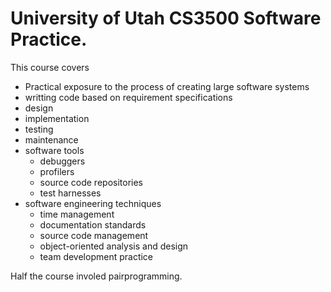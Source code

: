 # University of Utah CS3500 Software Practice.

This course covers
- Practical exposure to the process of creating large software systems
- writting code based on requirement specifications 
- design
- implementation
- testing
- maintenance
- software tools 
    - debuggers
    - profilers
    - source code repositories
    - test harnesses
- software engineering techniques 
    - time management
    - documentation standards
    - source code management 
    - object-oriented analysis and design
    - team development practice
    
 Half the course involed pairprogramming.

